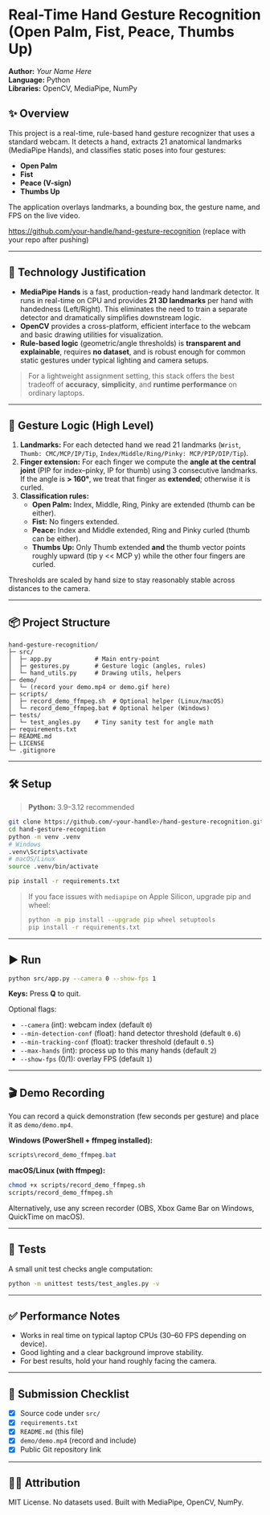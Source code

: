 
# Real-Time Hand Gesture Recognition (Open Palm, Fist, Peace, Thumbs Up)

**Author:** _Your Name Here_  
**Language:** Python  
**Libraries:** OpenCV, MediaPipe, NumPy

## ✨ Overview
This project is a real-time, rule-based hand gesture recognizer that uses a standard webcam. It detects a hand, extracts 21 anatomical landmarks (MediaPipe Hands), and classifies static poses into four gestures:

- **Open Palm**
- **Fist**
- **Peace (V-sign)**
- **Thumbs Up**

The application overlays landmarks, a bounding box, the gesture name, and FPS on the live video.

https://github.com/your-handle/hand-gesture-recognition (replace with your repo after pushing)

---

## 🧠 Technology Justification
- **MediaPipe Hands** is a fast, production-ready hand landmark detector. It runs in real-time on CPU and provides **21 3D landmarks** per hand with handedness (Left/Right). This eliminates the need to train a separate detector and dramatically simplifies downstream logic.
- **OpenCV** provides a cross-platform, efficient interface to the webcam and basic drawing utilities for visualization.
- **Rule-based logic** (geometric/angle thresholds) is **transparent and explainable**, requires **no dataset**, and is robust enough for common static gestures under typical lighting and camera setups.

> For a lightweight assignment setting, this stack offers the best tradeoff of **accuracy**, **simplicity**, and **runtime performance** on ordinary laptops.

---

## 🧩 Gesture Logic (High Level)

1. **Landmarks:** For each detected hand we read 21 landmarks (`Wrist`, `Thumb: CMC/MCP/IP/Tip`, `Index/Middle/Ring/Pinky: MCP/PIP/DIP/Tip`).
2. **Finger extension:** For each finger we compute the **angle at the central joint** (PIP for index–pinky, IP for thumb) using 3 consecutive landmarks. If the angle is **> 160°**, we treat that finger as **extended**; otherwise it is curled.
3. **Classification rules:**
   - **Open Palm:** Index, Middle, Ring, Pinky are extended (thumb can be either).  
   - **Fist:** No fingers extended.
   - **Peace:** Index and Middle extended, Ring and Pinky curled (thumb can be either).  
   - **Thumbs Up:** Only Thumb extended **and** the thumb vector points roughly upward (tip y << MCP y) while the other four fingers are curled.

Thresholds are scaled by hand size to stay reasonably stable across distances to the camera.

---

## 📦 Project Structure
```
hand-gesture-recognition/
├─ src/
│  ├─ app.py            # Main entry-point
│  ├─ gestures.py       # Gesture logic (angles, rules)
│  └─ hand_utils.py     # Drawing utils, helpers
├─ demo/
│  └─ (record your demo.mp4 or demo.gif here)
├─ scripts/
│  ├─ record_demo_ffmpeg.sh  # Optional helper (Linux/macOS)
│  └─ record_demo_ffmpeg.bat # Optional helper (Windows)
├─ tests/
│  └─ test_angles.py    # Tiny sanity test for angle math
├─ requirements.txt
├─ README.md
├─ LICENSE
└─ .gitignore
```

---

## 🛠️ Setup

> **Python:** 3.9–3.12 recommended

```bash
git clone https://github.com/<your-handle>/hand-gesture-recognition.git
cd hand-gesture-recognition
python -m venv .venv
# Windows
.venv\Scripts\activate
# macOS/Linux
source .venv/bin/activate

pip install -r requirements.txt
```

> If you face issues with `mediapipe` on Apple Silicon, upgrade pip and wheel:
> ```bash
> python -m pip install --upgrade pip wheel setuptools
> pip install -r requirements.txt
> ```

---

## ▶️ Run
```bash
python src/app.py --camera 0 --show-fps 1
```
**Keys:** Press **Q** to quit.

Optional flags:
- `--camera` (int): webcam index (default `0`)
- `--min-detection-conf` (float): hand detector threshold (default `0.6`)
- `--min-tracking-conf` (float): tracker threshold (default `0.5`)
- `--max-hands` (int): process up to this many hands (default `2`)
- `--show-fps` (0/1): overlay FPS (default `1`)

---

## 🎬 Demo Recording
You can record a quick demonstration (few seconds per gesture) and place it as `demo/demo.mp4`.

**Windows (PowerShell + ffmpeg installed):**
```powershell
scripts\record_demo_ffmpeg.bat
```

**macOS/Linux (with ffmpeg):**
```bash
chmod +x scripts/record_demo_ffmpeg.sh
scripts/record_demo_ffmpeg.sh
```

Alternatively, use any screen recorder (OBS, Xbox Game Bar on Windows, QuickTime on macOS).

---

## 🧪 Tests
A small unit test checks angle computation:
```bash
python -m unittest tests/test_angles.py -v
```

---

## ✅ Performance Notes
- Works in real time on typical laptop CPUs (30–60 FPS depending on device).
- Good lighting and a clear background improve stability.
- For best results, hold your hand roughly facing the camera.

---

## 📝 Submission Checklist
- [x] Source code under `src/`
- [x] `requirements.txt`
- [x] `README.md` (this file)
- [x] `demo/demo.mp4` (record and include)
- [x] Public Git repository link

---

## 🙋‍♀️ Attribution
MIT License. No datasets used. Built with MediaPipe, OpenCV, NumPy.
